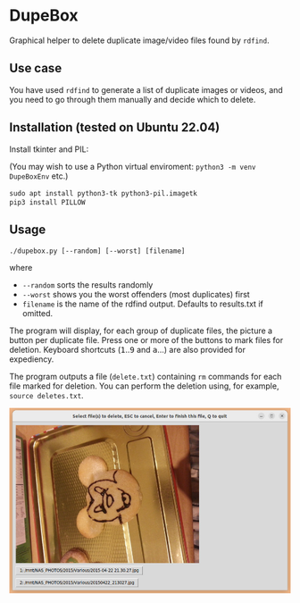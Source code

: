 # DupeBox
Graphical helper to delete duplicate image/video files found by `rdfind`.

## Use case
You have used `rdfind` to generate a list of duplicate images or videos, and you need to go through them manually and decide which to delete.

## Installation (tested on Ubuntu 22.04)

Install tkinter and PIL:

(You may wish to use a Python virtual enviroment: `python3 -m venv DupeBoxEnv` etc.)

    sudo apt install python3-tk python3-pil.imagetk
    pip3 install PILLOW


## Usage

    ./dupebox.py [--random] [--worst] [filename]

where
- `--random` sorts the results randomly
- `--worst` shows you the worst offenders (most duplicates) first
- `filename` is the name of the rdfind output. Defaults to results.txt if omitted.

The program will display, for each group of duplicate files, the picture a button per duplicate file. Press one or more of the buttons to mark files for deletion. Keyboard shortcuts (<kbd>1</kbd>..<kbd>9</kbd> and <kbd>a</kbd>...) are also provided for expediency.

The program outputs a file (`delete.txt`) containing `rm` commands for each file marked for deletion. You can perform the deletion using, for example, `source deletes.txt`.

![Screenshot](images/Screenshot.jpg)
